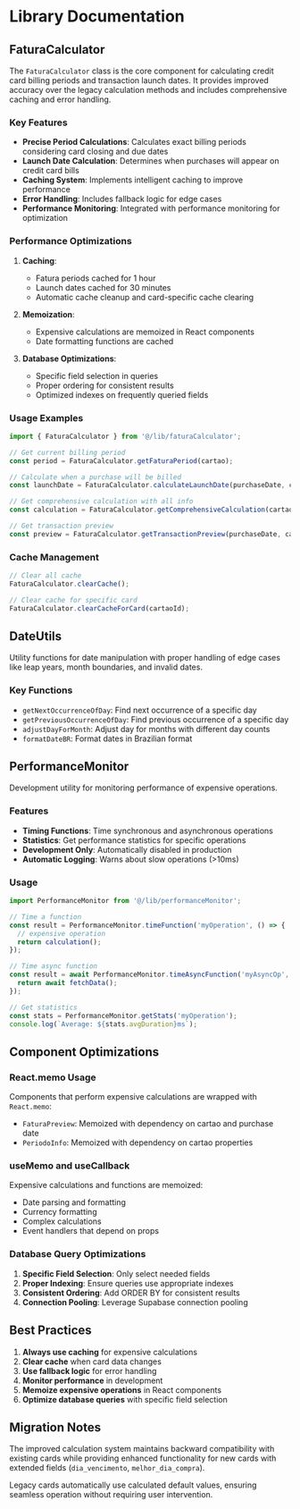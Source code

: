 # Library Documentation

## FaturaCalculator

The `FaturaCalculator` class is the core component for calculating credit card billing periods and transaction launch dates. It provides improved accuracy over the legacy calculation methods and includes comprehensive caching and error handling.

### Key Features

- **Precise Period Calculations**: Calculates exact billing periods considering card closing and due dates
- **Launch Date Calculation**: Determines when purchases will appear on credit card bills
- **Caching System**: Implements intelligent caching to improve performance
- **Error Handling**: Includes fallback logic for edge cases
- **Performance Monitoring**: Integrated with performance monitoring for optimization

### Performance Optimizations

1. **Caching**: 
   - Fatura periods cached for 1 hour
   - Launch dates cached for 30 minutes
   - Automatic cache cleanup and card-specific cache clearing

2. **Memoization**: 
   - Expensive calculations are memoized in React components
   - Date formatting functions are cached

3. **Database Optimizations**:
   - Specific field selection in queries
   - Proper ordering for consistent results
   - Optimized indexes on frequently queried fields

### Usage Examples

```typescript
import { FaturaCalculator } from '@/lib/faturaCalculator';

// Get current billing period
const period = FaturaCalculator.getFaturaPeriod(cartao);

// Calculate when a purchase will be billed
const launchDate = FaturaCalculator.calculateLaunchDate(purchaseDate, cartao);

// Get comprehensive calculation with all info
const calculation = FaturaCalculator.getComprehensiveCalculation(cartao);

// Get transaction preview
const preview = FaturaCalculator.getTransactionPreview(purchaseDate, cartao);
```

### Cache Management

```typescript
// Clear all cache
FaturaCalculator.clearCache();

// Clear cache for specific card
FaturaCalculator.clearCacheForCard(cartaoId);
```

## DateUtils

Utility functions for date manipulation with proper handling of edge cases like leap years, month boundaries, and invalid dates.

### Key Functions

- `getNextOccurrenceOfDay`: Find next occurrence of a specific day
- `getPreviousOccurrenceOfDay`: Find previous occurrence of a specific day
- `adjustDayForMonth`: Adjust day for months with different day counts
- `formatDateBR`: Format dates in Brazilian format

## PerformanceMonitor

Development utility for monitoring performance of expensive operations.

### Features

- **Timing Functions**: Time synchronous and asynchronous operations
- **Statistics**: Get performance statistics for specific operations
- **Development Only**: Automatically disabled in production
- **Automatic Logging**: Warns about slow operations (>10ms)

### Usage

```typescript
import PerformanceMonitor from '@/lib/performanceMonitor';

// Time a function
const result = PerformanceMonitor.timeFunction('myOperation', () => {
  // expensive operation
  return calculation();
});

// Time async function
const result = await PerformanceMonitor.timeAsyncFunction('myAsyncOp', async () => {
  return await fetchData();
});

// Get statistics
const stats = PerformanceMonitor.getStats('myOperation');
console.log(`Average: ${stats.avgDuration}ms`);
```

## Component Optimizations

### React.memo Usage

Components that perform expensive calculations are wrapped with `React.memo`:

- `FaturaPreview`: Memoized with dependency on cartao and purchase date
- `PeriodoInfo`: Memoized with dependency on cartao properties

### useMemo and useCallback

Expensive calculations and functions are memoized:

- Date parsing and formatting
- Currency formatting
- Complex calculations
- Event handlers that depend on props

### Database Query Optimizations

1. **Specific Field Selection**: Only select needed fields
2. **Proper Indexing**: Ensure queries use appropriate indexes
3. **Consistent Ordering**: Add ORDER BY for consistent results
4. **Connection Pooling**: Leverage Supabase connection pooling

## Best Practices

1. **Always use caching** for expensive calculations
2. **Clear cache** when card data changes
3. **Use fallback logic** for error handling
4. **Monitor performance** in development
5. **Memoize expensive operations** in React components
6. **Optimize database queries** with specific field selection

## Migration Notes

The improved calculation system maintains backward compatibility with existing cards while providing enhanced functionality for new cards with extended fields (`dia_vencimento`, `melhor_dia_compra`).

Legacy cards automatically use calculated default values, ensuring seamless operation without requiring user intervention.